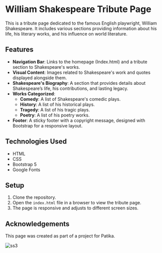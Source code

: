 # William Shakespeare Tribute Page

This is a tribute page dedicated to the famous English playwright, William Shakespeare. It includes various sections providing information about his life, his literary works, and his influence on world literature.

## Features

- **Navigation Bar**: Links to the homepage (Index.html) and a tribute section to Shakespeare's works.
- **Visual Content**: Images related to Shakespeare's work and quotes displayed alongside them.
- **Shakespeare's Biography**: A section that provides details about Shakespeare’s life, his contributions, and lasting legacy.
- **Works Categorized**:
    - **Comedy**: A list of Shakespeare's comedic plays.
    - **History**: A list of his historical plays.
    - **Tragedy**: A list of his tragic plays.
    - **Poetry**: A list of his poetry works.
- **Footer**: A sticky footer with a copyright message, designed with Bootstrap for a responsive layout.

## Technologies Used

- HTML
- CSS
- Bootstrap 5
- Google Fonts

## Setup

1. Clone the repository.
2. Open the `index.html` file in a browser to view the tribute page.
3. The page is responsive and adjusts to different screen sizes.

## Acknowledgements

This page was created as part of a project for Patika.

![ss3](https://github.com/user-attachments/assets/96555dc5-f667-45bd-8830-33a9dcaf612d)
